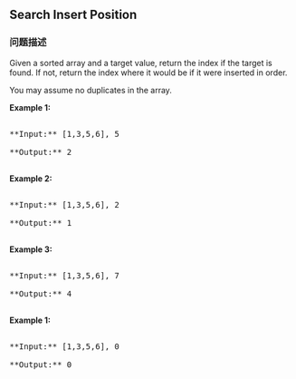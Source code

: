 ## Search Insert Position  
### 问题描述
Given a sorted array and a target value, return the index if the target is found. If not, return the index where it would be if it were inserted in order.

You may assume no duplicates in the array.

**Example 1:**
<pre>
**Input:** [1,3,5,6], 5
**Output:** 2
</pre>


**Example 2:**
<pre>
**Input:** [1,3,5,6], 2
**Output:** 1
</pre>


**Example 3:**
<pre>
**Input:** [1,3,5,6], 7
**Output:** 4
</pre>


**Example 1:**
<pre>
**Input:** [1,3,5,6], 0
**Output:** 0
</pre>

